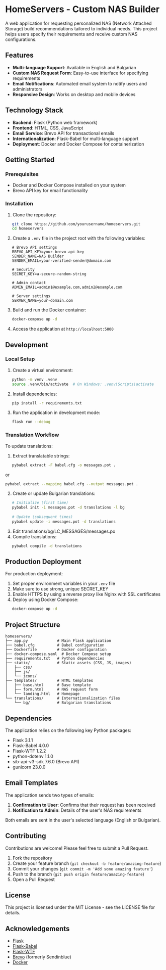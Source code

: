 # HomeServers - Custom NAS Builder
A web application for requesting personalized NAS (Network Attached Storage) build recommendations tailored to individual needs. This project helps users specify their requirements and receive custom NAS configurations.
## Features
- **Multi-language Support**: Available in English and Bulgarian
- **Custom NAS Request Form**: Easy-to-use interface for specifying requirements
- **Email Notifications**: Automated email system to notify users and administrators
- **Responsive Design**: Works on desktop and mobile devices

## Technology Stack
- **Backend**: Flask (Python web framework)
- **Frontend**: HTML, CSS, JavaScript
- **Email Service**: Brevo API for transactional emails
- **Internationalization**: Flask-Babel for multi-language support
- **Deployment**: Docker and Docker Compose for containerization

## Getting Started
### Prerequisites
- Docker and Docker Compose installed on your system
- Brevo API key for email functionality

### Installation
1. Clone the repository:
``` bash
   git clone https://github.com/yourusername/homeservers.git
   cd homeservers
```
2. Create a `.env` file in the project root with the following variables:
``` 
   # Brevo API settings
   BREVO_API_KEY=your-brevo-api-key
   SENDER_NAME=NAS Builder
   SENDER_EMAIL=your-verified-sender@domain.com

   # Security
   SECRET_KEY=a-secure-random-string

   # Admin contact
   ADMIN_EMAIL=admin1@example.com,admin2@example.com

   # Server settings
   SERVER_NAME=your-domain.com
```
3. Build and run the Docker container:
``` bash
   docker-compose up -d
```
4. Access the application at `http://localhost:5000`

## Development
### Local Setup
1. Create a virtual environment:
``` bash
   python -m venv .venv
   source .venv/bin/activate  # On Windows: .venv\Scripts\activate
```
2. Install dependencies:
``` bash
   pip install -r requirements.txt
```
3. Run the application in development mode:
``` bash
   flask run --debug
```
### Translation Workflow
To update translations:
1. Extract translatable strings:
``` bash
   pybabel extract -F babel.cfg -o messages.pot .
```
or
``` bash
pybabel extract --mapping babel.cfg --output messages.pot .
```
2. Create or update Bulgarian translations:
``` bash
   # Initialize (first time)
   pybabel init -i messages.pot -d translations -l bg
   
   # Update (subsequent times)
   pybabel update -i messages.pot -d translations
```
3. Edit translations/bg/LC_MESSAGES/messages.po
4. Compile translations:
``` bash
   pybabel compile -d translations
```
## Production Deployment
For production deployment:
1. Set proper environment variables in your `.env` file
2. Make sure to use strong, unique SECRET_KEY
3. Enable HTTPS by using a reverse proxy like Nginx with SSL certificates
4. Deploy using Docker Compose:
``` bash
   docker-compose up -d
```
## Project Structure
``` 
homeservers/
├── app.py             # Main Flask application
├── babel.cfg          # Babel configuration
├── Dockerfile         # Docker configuration
├── docker-compose.yaml  # Docker Compose setup
├── requirements.txt   # Python dependencies
├── static/            # Static assets (CSS, JS, images)
│   ├── css/
│   ├── js/
│   └── icons/
├── templates/         # HTML templates
│   ├── base.html      # Base template
│   ├── form.html      # NAS request form
│   └── landing.html   # Homepage
└── translations/      # Internationalization files
    └── bg/            # Bulgarian translations
```
## Dependencies
The application relies on the following key Python packages:
- Flask 3.1.1
- Flask-Babel 4.0.0
- Flask-WTF 1.2.2
- python-dotenv 1.1.0
- sib-api-v3-sdk 7.6.0 (Brevo API)
- gunicorn 23.0.0


## Email Templates
The application sends two types of emails:
1. **Confirmation to User**: Confirms that their request has been received
2. **Notification to Admin**: Details of the user's NAS requirements

Both emails are sent in the user's selected language (English or Bulgarian).
## Contributing
Contributions are welcome! Please feel free to submit a Pull Request.
1. Fork the repository
2. Create your feature branch (`git checkout -b feature/amazing-feature`)
3. Commit your changes (`git commit -m 'Add some amazing feature'`)
4. Push to the branch (`git push origin feature/amazing-feature`)
5. Open a Pull Request

## License
This project is licensed under the MIT License - see the LICENSE file for details.
## Acknowledgements
- [Flask](https://flask.palletsprojects.com/)
- [Flask-Babel](https://python-babel.github.io/flask-babel/)
- [Flask-WTF](https://flask-wtf.readthedocs.io/)
- [Brevo](https://www.brevo.com/) (formerly Sendinblue)
- [Docker](https://www.docker.com/)
